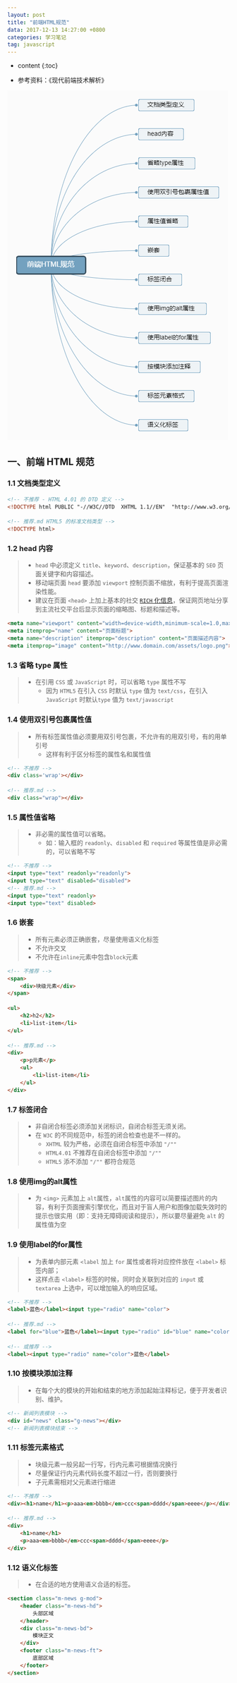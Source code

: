 ```yaml
---
layout: post
title: "前端HTML规范"
data: 2017-12-13 14:27:00 +0800
categories: 学习笔记
tag: javascript
---
```

* content
{:toc}

* 参考资料：《现代前端技术解析》

![img](/styles/images/standard/standard-03.png)

<!-- more -->

## 一、前端 HTML 规范

### 1.1 文档类型定义

```html
<!-- 不推荐 - HTML 4.01 的 DTD 定义 -->
<!DOCTYPE html PUBLIC "-//W3C//DTD  XHTML 1.1//EN"  "http://www.w3.org/TR/xhtml11//DTD/xhtml11.dtd">

<!-- 推荐.md HTML5 的标准文档类型 -->
<!DOCTYPE html>
```

### 1.2 head 内容

> * `head` 中必须定义 `title`、`keyword`、`description`，保证基本的 `SEO` 页面关键字和内容描述。
> * 移动端页面 `head` 要添加 `viewport` 控制页面不缩放，有利于提高页面渲染性能。
> * 建议在页面 `<head>` 上加上基本的社交 [`RICH` 化信息](http://www.zhangxinxu.com/wordpress/2011/12/html5%E6%89%A9%E5%B1%95-%E5%BE%AE%E6%95%B0%E6%8D%AE-%E4%B8%B0%E5%AF%8C%E7%BD%91%E9%A1%B5%E6%91%98%E8%A6%81/)，保证网页地址分享到主流社交平台后显示页面的缩略图、标题和描述等。

```html
<meta name="viewport" content="width=device-width,minimum-scale=1.0,maximum-scale=1.0,user-scalable=no">
<meta itemprop="name" content="页面标题">
<meta name="description" itemprop="description" content="页面描述内容">
<meta itemprop="image" content="http://www.domain.com/assets/logo.png">
```

### 1.3 省略 type 属性

> * 在引用 `CSS` 或 `JavaScript` 时，可以省略 `type` 属性不写
>   * 因为 `HTML5` 在引入 `CSS` 时默认 `type` 值为 `text/css`，在引入 `JavaScript` 时默认`type` 值为 `text/javascript`

### 1.4 使用双引号包裹属性值

> * 所有标签属性值必须要用双引号包裹，不允许有的用双引号，有的用单引号
>   * 这样有利于区分标签的属性名和属性值

```html
<!-- 不推荐 -->
<div class='wrap'></div>

<!-- 推荐.md -->
<div class="wrap"></div>
```

### 1.5 属性值省略

> * 非必需的属性值可以省略。
>   * 如：输入框的 `readonly`、`disabled` 和 `required` 等属性值是非必需的，可以省略不写

```html
<!-- 不推荐 -->
<input type="text" readonly="readonly">
<input type="text" disabled="disabled">
<!-- 推荐.md -->
<input type="text" readonly>
<input type="text" disabled>
```

### 1.6 嵌套

> * 所有元素必须正确嵌套，尽量使用语义化标签
> * 不允许交叉
> * 不允许在`inline`元素中包含`block`元素

```html
<!-- 不推荐 -->
<span>
    <div>块级元素</div>
</span>

<ul>
    <h2>h2</h2>
    <li>list-item</li>
</ul>

<!-- 推荐.md -->
<div>
    <p>p元素</p>
    <ul>
        <li>list-item</li>
    </ul>
</div>
```

### 1.7 标签闭合

> * 非自闭合标签必须添加关闭标识，自闭合标签无须关闭。
> * 在 `W3C` 的不同规范中，标签的闭合检查也是不一样的。
>   * `XHTML` 较为严格，必须在自闭合标签中添加 `"/""`
>   * `HTML4.01` 不推荐在自闭合标签中添加 `"/""`
>   * `HTML5` 添不添加 `"/""` 都符合规范

### 1.8 使用img的alt属性

> * 为 `<img>` 元素加上 `alt`属性，`alt`属性的内容可以简要描述图片的内容，有利于页面搜索引擎优化，而且对于盲人用户和图像加载失效时的提示也很实用（即：支持无障碍阅读和提示），所以要尽量避免 `alt` 的属性值为空
 
### 1.9 使用label的for属性

> * 为表单内部元素 `<label` 加上 `for` 属性或者将对应控件放在 `<label>` 标签内部；
> * 这样点击 `<label>` 标签的时候，同时会关联到对应的 `input` 或 `textarea` 上选中，可以增加输入的响应区域。

```html
<!-- 不推荐 -->
<label>蓝色</label><input type="radio" name="color">

<!-- 推荐.md -->
<label for="blue">蓝色</label><input type="radio" id="blue" name="color">

<!-- 或推荐 -->
<label><input type="radio" name="color">蓝色</label>
``` 

### 1.10 按模块添加注释

> * 在每个大的模块的开始和结束的地方添加起始注释标记，便于开发者识别、维护。

```html
<!-- 新闻列表模块 -->
<div id="news" class="g-news"></div>
<!-- 新闻列表模块结束 -->
```

### 1.11 标签元素格式

> * 块级元素一般另起一行写，行内元素可根据情况换行
> * 尽量保证行内元素代码长度不超过一行，否则要换行
> * 子元素需相对父元素进行缩进

```html
<!-- 不推荐 -->
<div><h1>name</h1><p>aaa<em>bbbb</em>ccc<span>dddd</span>eeee</p></div>

<!-- 推荐.md -->
<div>
    <h1>name</h1>
    <p>aaa<em>bbbb</em>ccc<span>dddd</span>eeee</p>
</div>
```

### 1.12 语义化标签

> * 在合适的地方使用语义合适的标签。

```html
<section class="m-news g-mod">
    <header class="m-news-hd">
        头部区域
    </header>
    <div class="m-news-bd">
        模块正文
    </div>
    <footer class="m-news-ft">
        底部区域
    </footer>
</section>
```